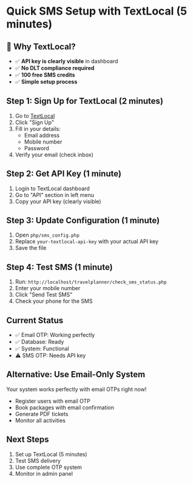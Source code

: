 # Quick SMS Setup with TextLocal (5 minutes)

## 🎯 **Why TextLocal?**
- ✅ **API key is clearly visible** in dashboard
- ✅ **No DLT compliance required**
- ✅ **100 free SMS credits**
- ✅ **Simple setup process**

## Step 1: Sign Up for TextLocal (2 minutes)
1. Go to [TextLocal](https://www.textlocal.in/)
2. Click "Sign Up"
3. Fill in your details:
   - Email address
   - Mobile number
   - Password
4. Verify your email (check inbox)

## Step 2: Get API Key (1 minute)
1. Login to TextLocal dashboard
2. Go to "API" section in left menu
3. Copy your API key (clearly visible)

## Step 3: Update Configuration (1 minute)
1. Open `php/sms_config.php`
2. Replace `your-textlocal-api-key` with your actual API key
3. Save the file

## Step 4: Test SMS (1 minute)
1. Run: `http://localhost/travelplanner/check_sms_status.php`
2. Enter your mobile number
3. Click "Send Test SMS"
4. Check your phone for the SMS

## Current Status
- ✅ Email OTP: Working perfectly
- ✅ Database: Ready
- ✅ System: Functional
- ⚠️ SMS OTP: Needs API key

## Alternative: Use Email-Only System
Your system works perfectly with email OTPs right now!
- Register users with email OTP
- Book packages with email confirmation
- Generate PDF tickets
- Monitor all activities

## Next Steps
1. Set up TextLocal (5 minutes)
2. Test SMS delivery
3. Use complete OTP system
4. Monitor in admin panel 